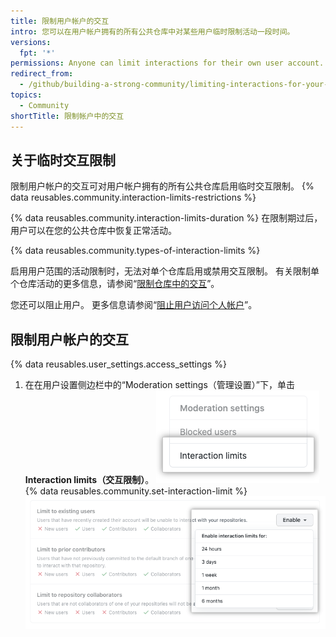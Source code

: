 ```yaml
---
title: 限制用户帐户的交互
intro: 您可以在用户帐户拥有的所有公共仓库中对某些用户临时限制活动一段时间。
versions:
  fpt: '*'
permissions: Anyone can limit interactions for their own user account.
redirect_from:
  - /github/building-a-strong-community/limiting-interactions-for-your-user-account
topics:
  - Community
shortTitle: 限制帐户中的交互
---
```


## 关于临时交互限制

限制用户帐户的交互可对用户帐户拥有的所有公共仓库启用临时交互限制。 {% data reusables.community.interaction-limits-restrictions %}

{% data reusables.community.interaction-limits-duration %} 在限制期过后，用户可以在您的公共仓库中恢复正常活动。

{% data reusables.community.types-of-interaction-limits %}

启用用户范围的活动限制时，无法对单个仓库启用或禁用交互限制。 有关限制单个仓库活动的更多信息，请参阅“[限制仓库中的交互](/communities/moderating-comments-and-conversations/limiting-interactions-in-your-repository)”。

您还可以阻止用户。 更多信息请参阅“[阻止用户访问个人帐户](/communities/maintaining-your-safety-on-github/blocking-a-user-from-your-personal-account)”。

## 限制用户帐户的交互

{% data reusables.user_settings.access_settings %}
1. 在在用户设置侧边栏中的“Moderation settings（管理设置）”下，单击 **Interaction limits（交互限制）**。 ![用户设置侧边栏中的"交互限制"选项卡](/assets/images/help/settings/settings-sidebar-interaction-limits.png)
{% data reusables.community.set-interaction-limit %}
  ![临时交互限制选项](/assets/images/help/settings/user-account-temporary-interaction-limits-options.png)
